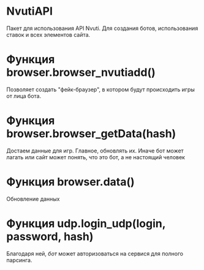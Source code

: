 
# NvutiAPI

Пакет для использования API Nvuti. Для создания ботов, использования ставок и всех элементов сайта.

# Функция browser.browser_nvutiadd()

Позволяет создать "фейк-браузер", в котором будут происходить игры от лица бота.

# Функция browser.browser_getData(hash)

Достаем данные для игр. Главное, обновлять их. Иначе бот может лагать или сайт может понять, что это бот, а не настоящий человек

# Функция browser.data()

Обновление данных

# Функция udp.login_udp(login, password, hash)

Благодаря ней, *бот* может авторизоваться на сервися для полного парсинга.

